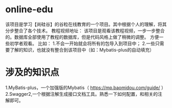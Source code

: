 # online-edu
该项目是学习【尚硅谷】的谷粒在线教育的一个项目。其中根据个人的理解，将其分步整合了各个技术。
教程视频地址：
该项目是观看该教程视频，一步一步整合的。数据库全部使用了教程的数据库，但是代码风格上做了稍微的调整。 方便一些初学者观看。
比如：
1.不会一开始就会将所有的包导入到项目中；
2.一些只需要了解的知识，也就没有整合到该项目中（如：Mybatis-plus的自动填充）  
# 涉及的知识点   
1.MyBatis-plus，一个加强版的Mybatis（ https://mp.baomidou.com/guide/ ）  
2.Swagger2,一个根据注解生成接口文档工具。熟悉一下如何配置，和相关的注解即可。
